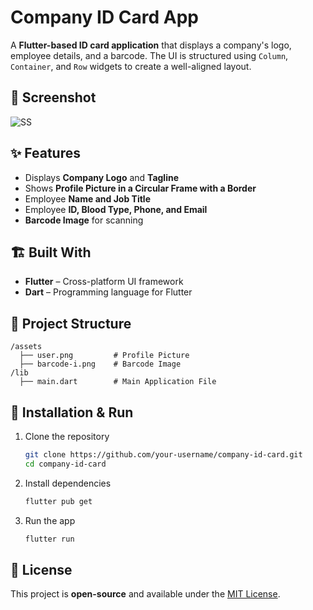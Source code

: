 # Company ID Card App

A **Flutter-based ID card application** that displays a company's logo, employee details, and a barcode. The UI is structured using `Column`, `Container`, and `Row` widgets to create a well-aligned layout.

## 📸 Screenshot  
![SS](https://github.com/user-attachments/assets/9115fe0f-6de8-4351-89e7-0256ef2bbf46)


## ✨ Features  
- Displays **Company Logo** and **Tagline**  
- Shows **Profile Picture in a Circular Frame with a Border**  
- Employee **Name and Job Title**  
- Employee **ID, Blood Type, Phone, and Email**  
- **Barcode Image** for scanning  

## 🏗️ Built With  
- **Flutter** – Cross-platform UI framework  
- **Dart** – Programming language for Flutter  

## 📂 Project Structure  
```
/assets
  ├── user.png         # Profile Picture
  ├── barcode-i.png    # Barcode Image
/lib
  ├── main.dart        # Main Application File
```

## 🚀 Installation & Run  
1. Clone the repository  
   ```sh
   git clone https://github.com/your-username/company-id-card.git
   cd company-id-card
   ```
2. Install dependencies  
   ```sh
   flutter pub get
   ```
3. Run the app  
   ```sh
   flutter run
   ```

## 📄 License  
This project is **open-source** and available under the [MIT License](LICENSE).  

